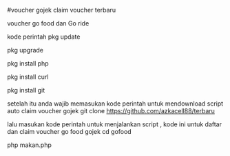 #voucher gojek claim voucher terbaru


voucher go food dan Go ride

kode perintah
pkg update

pkg upgrade

pkg install php

pkg install curl

pkg install git

setelah itu anda wajib memasukan kode perintah untuk mendownload script auto claim voucher gojek
git clone https://github.com/azkacell88/terbaru

lalu masukan kode perintah untuk menjalankan script , kode ini untuk daftar dan claim voucher go food gojek
cd gofood

php makan.php




